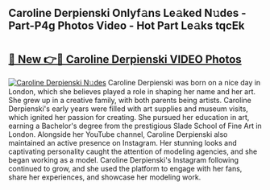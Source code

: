 ## Caroline Derpienski Onlyf𝚊ns Le𝚊ked N𝚞des - Part-P4g Photos Video - Hot Part Le𝚊ks tqcEk

# <h2><a href="http://ab45469.deff.icu/?id=Caroline+Derpienski">🔗 New 👉🔴 Caroline Derpienski VIDEO Photos</a></h2>

[![Caroline Derpienski N𝚞des](https://i.imgur.com/rIISA9y.gif)](http://ab45469.deff.icu/?id=Caroline+Derpienski)
Caroline Derpienski was born on a nice day in London, which she believes played a role in shaping her name and her art. She grew up in a creative family, with both parents being artists. Caroline Derpienski's early years were filled with art supplies and museum visits, which ignited her passion for creating. She pursued her education in art, earning a Bachelor's degree from the prestigious Slade School of Fine Art in London. Alongside her YouTube channel, Caroline Derpienski also maintained an active presence on Instagram. Her stunning looks and captivating personality caught the attention of modeling agencies, and she began working as a model. Caroline Derpienski's Instagram following continued to grow, and she used the platform to engage with her fans, share her experiences, and showcase her modeling work.
